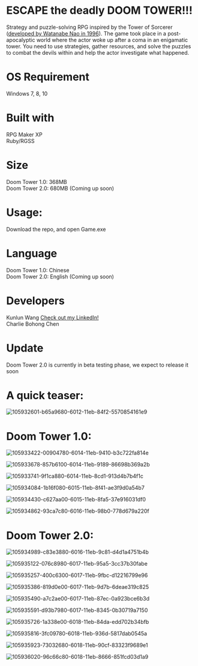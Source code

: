 # **ESCAPE the deadly DOOM TOWER!!!**


Strategy and puzzle-solving RPG inspired by the Tower of Sorcerer ([developed by
Watanabe Nao in 1996](https://tvtropes.org/pmwiki/pmwiki.php/VideoGame/TowerOfTheSorcerer)). The game took place in a post-apocalyptic world where the actor woke up after a coma in an enigamatic tower. You need to use strategies, gather resources, and solve the puzzles to combat the devils within and help the actor investigate what happened.

# **OS Requirement**
Windows 7, 8, 10 

# **Built with**
RPG Maker XP <br/>
Ruby/RGSS <br/> 

# **Size**
Doom Tower 1.0: 368MB <br/> 
Doom Tower 2.0: 680MB (Coming up soon) <br/> 

# **Usage:**
Download the repo, and open Game.exe 

# **Language**
Doom Tower 1.0: Chinese <br/> 
Doom Tower 2.0: English (Coming up soon) <br/> 

# **Developers**
Kunlun Wang [Check out my LinkedIn!](https://www.linkedin.com/in/kunlun-wang-9a87781aa/) <br /> 
Charlie Bohong Chen 

# **Update**
Doom Tower 2.0 is currently in beta testing phase, we expect to release it soon

# **A quick teaser:**

![105932601-b65a9680-6012-11eb-84f2-5570854161e9](https://user-images.githubusercontent.com/52982585/105964393-baed7200-6047-11eb-9a15-90818c1d93a3.jpg)

# **Doom Tower 1.0:**
![105933422-00904780-6014-11eb-9410-b3c722fa814e](https://user-images.githubusercontent.com/52982585/105964720-34856000-6048-11eb-85f0-ad4fd52963be.jpg)

![105933678-857b6100-6014-11eb-9189-86698b369a2b](https://user-images.githubusercontent.com/52982585/105964760-4404a900-6048-11eb-9029-213c5f03f154.jpg)

![105933741-9f1ca880-6014-11eb-8cd1-913d4b7b4f1c](https://user-images.githubusercontent.com/52982585/105964793-4ebf3e00-6048-11eb-9c53-351934bd4335.jpg)


![105934084-1b16f080-6015-11eb-8f41-ae3f9d0a54b7](https://user-images.githubusercontent.com/52982585/105964827-5848a600-6048-11eb-8ea3-1bdd7cdbaf58.png)


![105934430-c627aa00-6015-11eb-8fa5-37e916031df0](https://user-images.githubusercontent.com/52982585/105964852-5f6fb400-6048-11eb-97c0-323207f31b8c.png)


![105934862-93ca7c80-6016-11eb-98b0-778d679a220f](https://user-images.githubusercontent.com/52982585/105964875-67c7ef00-6048-11eb-9ebb-90d898867a1d.png)

# **Doom Tower 2.0:**

![105934989-c83e3880-6016-11eb-9c81-d4d1a4751b4b](https://user-images.githubusercontent.com/52982585/105964908-71515700-6048-11eb-876f-13e974328f2c.png)


![105935122-076c8980-6017-11eb-95a5-3cc37b30fabe](https://user-images.githubusercontent.com/52982585/105964941-7c0bec00-6048-11eb-9368-07cfb64c60ef.png)

![105935257-400c6300-6017-11eb-9fbc-d12216799e96](https://user-images.githubusercontent.com/52982585/105965184-baa1a680-6048-11eb-89af-0a57a09f870e.png)

![105935386-819d0e00-6017-11eb-9d7b-6deae319c825](https://user-images.githubusercontent.com/52982585/105965212-c4c3a500-6048-11eb-9a87-ab34cd3f42db.png)

![105935490-a7c2ae00-6017-11eb-87ec-0a923bce6b3d](https://user-images.githubusercontent.com/52982585/105965244-cc834980-6048-11eb-8289-35b00119c059.png)


![105935591-d93b7980-6017-11eb-8345-0b30719a7150](https://user-images.githubusercontent.com/52982585/105965285-d5741b00-6048-11eb-8bb6-621eb957d7aa.png)


![105935726-1a338e00-6018-11eb-84da-edd702b34bfb](https://user-images.githubusercontent.com/52982585/105965316-dd33bf80-6048-11eb-9b1e-9332260c05cd.png)


![105935816-3fc09780-6018-11eb-936d-5817dab0545a](https://user-images.githubusercontent.com/52982585/105965343-e58bfa80-6048-11eb-89f9-12b332397759.png)


![105935923-73032680-6018-11eb-90cf-83323f9689e1](https://user-images.githubusercontent.com/52982585/105965363-ede43580-6048-11eb-86f5-b7316df39a0d.png)


![105936020-96c66c80-6018-11eb-8666-851fcd03d1a9](https://user-images.githubusercontent.com/52982585/105965386-f63c7080-6048-11eb-9ca8-432e91365683.png)

